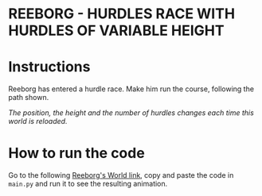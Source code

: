 # REEBORG - HURDLES RACE WITH HURDLES OF VARIABLE HEIGHT

# Instructions

Reeborg has entered a hurdle race. Make him run the course, following the path shown.

*The position, the height and the number of hurdles changes each time this world is reloaded.*

# How to run the code

Go to the following [Reeborg's World link](https://reeborg.ca/reeborg.html?lang=en&mode=python&menu=worlds%2Fmenus%2Freeborg_intro_en.json&name=Hurdle%204&url=worlds%2Ftutorial_en%2Fhurdle4.json), copy and paste the code in `main.py` and run it to see the resulting animation.